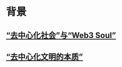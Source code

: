 # 背景

## [“去中心化社会”与“Web3 Soul”](background/DecentralizedSocietyAndWeb3Soul.md)

## [“去中心化文明的本质”](The-essenceOfDecentralizedCivilization.md)